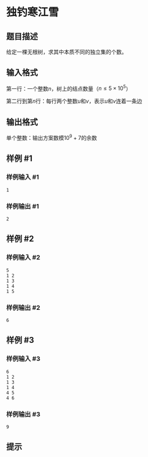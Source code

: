 # 独钓寒江雪

## 题目描述

给定一棵无根树，求其中本质不同的独立集的个数。

## 输入格式

第一行：一个整数$n$，树上的结点数量（$n \leq 5\times 10^5$）

第二行到第$n$行：每行两个整数$u$和$v$，表示$u$和$v$连着一条边

## 输出格式

单个整数：输出方案数模$10^9+7$的余数

## 样例 #1

### 样例输入 #1
```
1
```

### 样例输出 #1

```
2
```

## 样例 #2

### 样例输入 #2
```
5
1 2
1 3
1 4
1 5
```

### 样例输出 #2

```
6
```

## 样例 #3

### 样例输入 #3
```
6
1 2
1 3
1 4
4 5
4 6
```

### 样例输出 #3

```
9
```

## 提示


